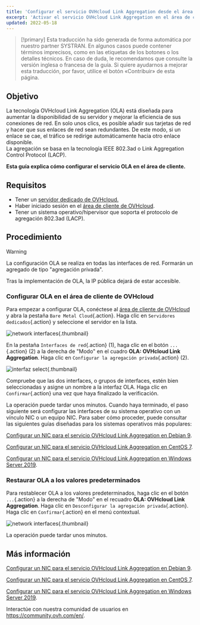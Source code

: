 ```yaml
---
title: 'Configurar el servicio OVHcloud Link Aggregation desde el área de cliente de OVHcloud'
excerpt: 'Activar el servicio OVHcloud Link Aggregation en el área de cliente'
updated: 2022-05-18
---
```


> [!primary]
> Esta traducción ha sido generada de forma automática por nuestro partner SYSTRAN. En algunos casos puede contener términos imprecisos, como en las etiquetas de los botones o los detalles técnicos. En caso de duda, le recomendamos que consulte la versión inglesa o francesa de la guía. Si quiere ayudarnos a mejorar esta traducción, por favor, utilice el botón «Contribuir» de esta página.
>

## Objetivo

La tecnología OVHcloud Link Aggregation (OLA) está diseñada para aumentar la disponibilidad de su servidor y mejorar la eficiencia de sus conexiones de red. En solo unos clics, es posible añadir sus tarjetas de red y hacer que sus enlaces de red sean redundantes. De este modo, si un enlace se cae, el tráfico se redirige automáticamente hacia otro enlace disponible.<br>
La agregación se basa en la tecnología IEEE 802.3ad o Link Aggregation Control Protocol (LACP).

**Esta guía explica cómo configurar el servicio OLA en el área de cliente.**

## Requisitos

- Tener un [servidor dedicado de OVHcloud.](https://www.ovhcloud.com/es/bare-metal/)
- Haber iniciado sesión en el [área de cliente de OVHcloud](/links/manager).
- Tener un sistema operativo/hipervisor que soporta el protocolo de agregación 802.3ad (LACP).

## Procedimiento

> [!warning]
>
> La configuración OLA se realiza en todas las interfaces de red. Formarán un agregado de tipo "agregación privada".
>
> Tras la implementación de OLA, la IP pública dejará de estar accesible.
>

### Configurar OLA en el área de cliente de OVHcloud

Para empezar a configurar OLA, conéctese al [área de cliente de OVHcloud](/links/manager) y abra la pestaña `Bare Metal Cloud`{.action}. Haga clic en `Servidores dedicados`{.action} y seleccione el servidor en la lista.

![network interfaces](images/network_interfaces2022.png){.thumbnail}

En la pestaña `Interfaces de red`{.action} (1), haga clic en el botón `...`{.action} (2) a la derecha de "Modo" en el cuadro **OLA: OVHcloud Link Aggregation**. Haga clic en `Configurar la agregación privada`{.action} (2).

![interfaz select](images/interface_select2021.png){.thumbnail}

Compruebe que las dos interfaces, o grupos de interfaces, estén bien seleccionadas y asigne un nombre a la interfaz OLA. Haga clic en `Confirmar`{.action} una vez que haya finalizado la verificación.

La operación puede tardar unos minutos. Cuando haya terminado, el paso siguiente será configurar las interfaces de su sistema operativo con un vínculo NIC o un equipo NIC. Para saber cómo proceder, puede consultar las siguientes guías diseñadas para los sistemas operativos más populares:

[Configurar un NIC para el servicio OVHcloud Link Aggregation en Debian 9](/pages/bare_metal_cloud/dedicated_servers/ola-enable-debian9).

[Configurar un NIC para el servicio OVHcloud Link Aggregation en CentOS 7](/pages/bare_metal_cloud/dedicated_servers/ola-enable-centos7).

[Configurar un NIC para el servicio OVHcloud Link Aggregation en Windows Server 2019](/pages/bare_metal_cloud/dedicated_servers/ola-enable-w2k19).

### Restaurar OLA a los valores predeterminados

Para restablecer OLA a los valores predeterminados, haga clic en el botón `...`{.action} a la derecha de "Modo" en el recuadro **OLA: OVHcloud Link Aggregation**. Haga clic en `Desconfigurar la agregación privada`{.action}. Haga clic en `Confirmar`{.action} en el menú contextual.

![network interfaces](images/default_settings2021.png){.thumbnail}

La operación puede tardar unos minutos.

## Más información

[Configurar un NIC para el servicio OVHcloud Link Aggregation en Debian 9](/pages/bare_metal_cloud/dedicated_servers/ola-enable-debian9).

[Configurar un NIC para el servicio OVHcloud Link Aggregation en CentOS 7](/pages/bare_metal_cloud/dedicated_servers/ola-enable-centos7).

[Configurar un NIC para el servicio OVHcloud Link Aggregation en Windows Server 2019](/pages/bare_metal_cloud/dedicated_servers/ola-enable-w2k19).

Interactúe con nuestra comunidad de usuarios en <https://community.ovh.com/en/>.
